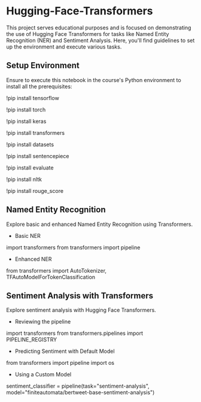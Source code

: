 # Hugging-Face-Transformers

This project serves educational purposes and is focused on demonstrating the use of Hugging Face Transformers for tasks like Named Entity Recognition (NER) and Sentiment Analysis. Here, you'll find guidelines to set up the environment and execute various tasks.

## Setup Environment
Ensure to execute this notebook in the course's Python environment to install all the prerequisites:

!pip install tensorflow 

!pip install torch 

!pip install keras 

!pip install transformers 

!pip install datasets 

!pip install sentencepiece 

!pip install evaluate 

!pip install nltk 

!pip install rouge_score 


## Named Entity Recognition
Explore basic and enhanced Named Entity Recognition using Transformers.

- Basic NER
  
import transformers
from transformers import pipeline

- Enhanced NER
  
from transformers import AutoTokenizer, TFAutoModelForTokenClassification

## Sentiment Analysis with Transformers
Explore sentiment analysis with Hugging Face Transformers.

- Reviewing the pipeline
  
import transformers
from transformers.pipelines import PIPELINE_REGISTRY

- Predicting Sentiment with Default Model
  
from transformers import pipeline
import os

- Using a Custom Model
  
sentiment_classifier = pipeline(task="sentiment-analysis",
                                model="finiteautomata/bertweet-base-sentiment-analysis")





